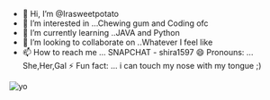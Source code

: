 - 👋 Hi, I’m @Irasweetpotato
- 👀 I’m interested in ...Chewing gum and Coding ofc 
- 🌱 I’m currently learning ..JAVA and Python
- 💞️ I’m looking to collaborate on ..Whatever I feel like 
- 📫 How to reach me ... SNAPCHAT - shira1597 
😄 Pronouns: ... She,Her,Gal 
⚡ Fun fact: ... i can touch my nose with my tongue ;)
<!---
Irasweetpotato/Irasweetpotato is a ✨ special ✨ repository because its `README.md` (this file) appears on your GitHub profile.
You can click the Preview link to take a look at your changes.
--->

![yo](https://user-images.githubusercontent.com/93521841/139667007-c1c33308-87f8-47df-8bde-9679cafdbed7.gif)
